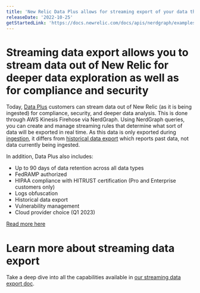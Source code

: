 ```yaml
---
title: 'New Relic Data Plus allows for streaming export of your data through AWS Kinesis Firehose for deeper data exploration and compliance needs.'
releaseDate: '2022-10-25'
getStartedLink: 'https://docs.newrelic.com/docs/apis/nerdgraph/examples/nerdgraph-streaming-export'
---
```


#  Streaming data export allows you to stream data out of New Relic for deeper data exploration as well as for compliance and security 

Today, [Data Plus](https://docs.newrelic.com/whats-new/2022/06/whats-new-6-1-data-plus-available) customers can stream data out of New Relic (as it is being ingested) for compliance, security, and deeper data analysis. This is done through AWS Kinesis Firehose via NerdGraph. Using NerdGraph queries, you can create and manage streaming rules that determine what sort of data will be exported in real time. As this data is only exported during [ingestion](https://docs.newrelic.com/docs/data-apis/manage-data/manage-data-coming-new-relic), it differs from [historical data export](https://docs.newrelic.com/whats-new/2022/09/whats-new-9-14-historical-data-exports) which reports past data, not data currently being ingested.  

In addition, Data Plus also includes:

* Up to 90 days of data retention across all data types
* FedRAMP authorized
* HIPAA compliance with HITRUST certification (Pro and Enterprise customers only) 
* Logs obfuscation
* Historical data export
* Vulnerability management
* Cloud provider choice (Q1 2023)

[Read more here](https://newrelic.com/blog/nerdlog/data-plus-pricing)

# Learn more about streaming data export

Take a deep dive into all the capabilities available in [our streaming data export doc](https://docs.newrelic.com/docs/apis/nerdgraph/examples/nerdgraph-streaming-export).

